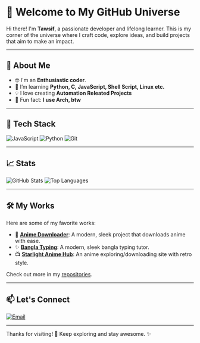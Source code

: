 # 🌌 Welcome to My GitHub Universe

Hi there! I'm **Tawsif**, a passionate developer and lifelong learner. This is my corner of the universe where I craft code, explore ideas, and build projects that aim to make an impact.

---

## 🚀 About Me

- 🤓 I'm an **Enthusiastic coder**.
- 🌱 I’m learning **Python, C, JavaScript, Shell Script, Linux etc.**
- 💡 I love creating **Automation Releated Projects**
- 🎨 Fun fact: **I use Arch, btw**

---

## 🔧 Tech Stack

![JavaScript](https://img.shields.io/badge/JavaScript-F7DF1E?style=for-the-badge&logo=javascript&logoColor=black)
![Python](https://img.shields.io/badge/Python-3776AB?style=for-the-badge&logo=python&logoColor=white)
![Git](https://img.shields.io/badge/Git-F05032?style=for-the-badge&logo=git&logoColor=white)

---

## 📈 Stats

![GitHub Stats](https://github-readme-stats.vercel.app/api?username=awtawsif&show_icons=true&theme=radical)
![Top Languages](https://github-readme-stats.vercel.app/api/top-langs/?username=awtawsif&layout=compact&theme=radical)

---

## 🛠️ My Works

Here are some of my favorite works:

- 🌟 **[Anime Downloader](https://github.com/awtawsif/anime-downloader)**: A modern, sleek project that downloads anime with ease.
- ✨ **[Bangla Typing](https://github.com/awtawsif/bangla-typing)**: A modern, sleek bangla typing tutor. 
- 📺 **[Starlight Anime Hub](https://starlight-anime-hub.vercel.app)**: An anime exploring/downloading site with retro style.

Check out more in my [repositories](https://github.com/awtawsif?tab=repositories).

---

## 📫 Let's Connect

[![Email](https://img.shields.io/badge/Email-D14836?style=for-the-badge&logo=gmail&logoColor=white)](mailto:tawsif7492@gmail.com)

---

Thanks for visiting! 🌟 Keep exploring and stay awesome. ✨

